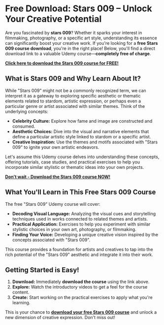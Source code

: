 # Free Download: Stars 009 – Unlock Your Creative Potential

Are you fascinated by **stars 009**? Whether it sparks your interest in filmmaking, photography, or a specific art style, understanding its essence can significantly boost your creative work. If you're looking for a **free Stars 009 course download**, you're in the right place! Below, you'll find a direct download link to a valuable Udemy course—**completely free of charge**.

[**Click here to download the Stars 009 course for FREE!**](https://udemywork.com/stars-009)

## What is Stars 009 and Why Learn About It?

While "Stars 009" might not be a commonly recognized term, we can interpret it as a gateway to exploring specific aesthetic or thematic elements related to stardom, artistic expression, or perhaps even a particular genre or artist associated with similar themes. Think of the underlying concepts:

*   **Celebrity Culture:** Explore how fame and image are constructed and consumed.
*   **Aesthetic Choices:** Dive into the visual and narrative elements that define a particular artistic style linked to stardom or a specific artist.
*   **Creative Inspiration:** Use the themes and motifs associated with "Stars 009" to ignite your own artistic endeavors.

Let's assume this Udemy course delves into understanding these concepts, offering tutorials, case studies, and practical exercises to help you incorporate similar stylistic or thematic ideas into your own projects.

[**Don't wait - Download the Stars 009 course NOW!**](https://udemywork.com/stars-009)

## What You'll Learn in This Free Stars 009 Course

The free "Stars 009" Udemy course will cover:

*   **Decoding Visual Language:** Analyzing the visual cues and storytelling techniques used in works connected to related themes and artists.
*   **Practical Application:** Exercises to help you experiment with similar stylistic choices in your own art, photography, or filmmaking.
*   **Finding Your Voice:** Developing a unique creative vision inspired by the concepts associated with "Stars 009".

This course provides a foundation for artists and creatives to tap into the rich potential of the "Stars 009" aesthetic and integrate it into their work.

## Getting Started is Easy!

1.  **Download:** Immediately **download the course** using the link above.
2.  **Explore:** Watch the introductory videos to get a feel for the course content.
3.  **Create:** Start working on the practical exercises to apply what you're learning.

This is your chance to **[download your free Stars 009 course](https://udemywork.com/stars-009)** and unlock a new dimension of creative expression. Don't miss out!
